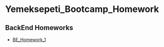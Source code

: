 # Yemeksepeti_Bootcamp_Homework
## BackEnd Homeworks

- [BE_Homework_1](https://github.com/sevdakzlts/Sevda_Kiziltas_Yemeksepeti_Bootcamp_Homework/tree/main/Backend_Homework/Sevda_Kiziltas_BE_Homework1/Week1_Homework1/API)
